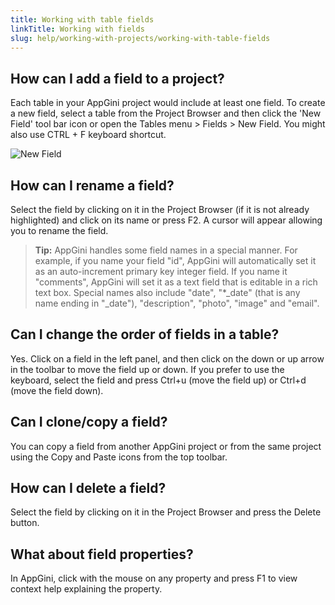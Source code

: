 ```yaml
---
title: Working with table fields
linkTitle: Working with fields
slug: help/working-with-projects/working-with-table-fields
---
```


## How can I add a field to a project?

Each table in your AppGini project would include at least one field. To create a new field, select a table from the Project Browser and then click the 'New Field' tool bar icon or open the Tables menu > Fields > New Field. You might also use CTRL + F keyboard shortcut.

![New Field](https://cdn.bigprof.com/appgini-desktop/help/appgini-new-field.png)

## How can I rename a field?

Select the field by clicking on it in the Project Browser (if it is not already highlighted) and click on its name or press F2. A cursor will appear allowing you to rename the field.

> **Tip:** AppGini handles some field names in a special manner. For example, if you name your field "id", AppGini will automatically set it as an auto-increment primary key integer field. If you name it "comments", AppGini will set it as a text field that is editable in a rich text box. Special names also include "date", "*_date" (that is any name ending in "_date"), "description", "photo", "image" and "email".

## Can I change the order of fields in a table?

Yes. Click on a field in the left panel, and then click on the down or up arrow in the toolbar to move the field up or down. If you prefer to use the keyboard, select the field and press Ctrl+u (move the field up) or Ctrl+d (move the field down).

## Can I clone/copy a field?

You can copy a field from another AppGini project or from the same project using the Copy and Paste icons from the top toolbar.

## How can I delete a field?

Select the field by clicking on it in the Project Browser and press the Delete button.

## What about field properties?

In AppGini, click with the mouse on any property and press F1 to view context help explaining the property.
